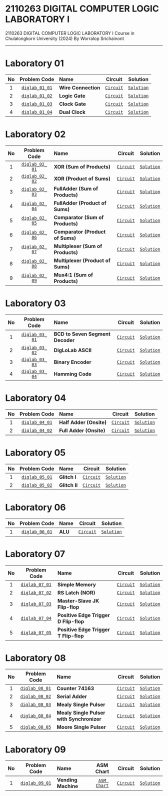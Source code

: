 # 2110263 DIGITAL COMPUTER LOGIC LABORATORY I
2110263 DIGITAL COMPUTER LOGIC LABORATORY I Course in Chulalongkorn University (2024) By Worralop Srichainont

---

# Laboratory 01
| No | Problem Code | Name | Circuit | Solution |
| :---: | :---: | :--- | :---: | :---: |
| 1 | [`diglab_​01_​01`](https://drive.google.com/file/d/1Gn-hov5iGPHokrjBNkY5xGgCXVn0SdoW/view?usp=drive_link) | **Wire Connection** | [`Circuit`](https://github.com/reisenx/2110263-DIG-LOGIC-LAB-I/blob/main/Lab%2001/diglab_01_01/diglab_01_01.dig) | [`Solution`](https://github.com/reisenx/2110263-DIG-LOGIC-LAB-I/blob/main/Lab%2001/diglab_01_01/diglab_01_01_sol.md) |
| 2 | [`diglab_​01_​02`](https://drive.google.com/file/d/1ECKTJ3_2rWUxxlB6zigvz5GRagNEbqDO/view?usp=drive_link) | **Logic Gate** | [`Circuit`](https://github.com/reisenx/2110263-DIG-LOGIC-LAB-I/blob/main/Lab%2001/diglab_01_02/diglab_01_02.dig) | [`Solution`](https://github.com/reisenx/2110263-DIG-LOGIC-LAB-I/blob/main/Lab%2001/diglab_01_02/diglab_01_02_sol.md) |
| 3 | [`diglab_​01_​03`](https://drive.google.com/file/d/10cgeXQqJvZJO_8lcn8iLhOKXUANPU1IW/view?usp=drive_link) | **Clock Gate** | [`Circuit`](https://github.com/reisenx/2110263-DIG-LOGIC-LAB-I/blob/main/Lab%2001/diglab_01_03/diglab_01_03.dig) | [`Solution`](https://github.com/reisenx/2110263-DIG-LOGIC-LAB-I/blob/main/Lab%2001/diglab_01_03/diglab_01_03_sol.md) |
| 4 | [`diglab_​01_​04`](https://drive.google.com/file/d/1udbvVFgOMJW1BoB1krBcbFyXEP_90eTK/view?usp=drive_link) | **Dual Clock** | [`Circuit`](https://github.com/reisenx/2110263-DIG-LOGIC-LAB-I/blob/main/Lab%2001/diglab_01_04/diglab_01_04.dig) | [`Solution`](https://github.com/reisenx/2110263-DIG-LOGIC-LAB-I/blob/main/Lab%2001/diglab_01_04/diglab_01_04_sol.md) |

# Laboratory 02
| No | Problem Code | Name | Circuit | Solution |
| :---: | :---: | :--- | :---: | :---: |
| 1 | [`diglab_​02_​01`](https://drive.google.com/file/d/1X58ZSczfBssWzQGDQZVs-rJgAqAgLOG5/view?usp=drive_link) | **XOR (Sum of Products)** | [`Circuit`](https://github.com/reisenx/2110263-DIG-LOGIC-LAB-I/blob/main/Lab%2002/diglab_02_01/diglab_02_01.dig) | [`Solution`](https://github.com/reisenx/2110263-DIG-LOGIC-LAB-I/blob/main/Lab%2002/diglab_02_01/diglab_02_01_sol.md) |
| 2 | [`diglab_​02_​02`](https://drive.google.com/file/d/12nkSeHxiNem1i3mO-BABmvpC8ueVb1ZY/view?usp=drive_link) | **XOR (Product of Sums)** | [`Circuit`](https://github.com/reisenx/2110263-DIG-LOGIC-LAB-I/blob/main/Lab%2002/diglab_02_02/diglab_02_02.dig) | [`Solution`](https://github.com/reisenx/2110263-DIG-LOGIC-LAB-I/blob/main/Lab%2002/diglab_02_02/diglab_02_02_sol.md) |
| 3 | [`diglab_​02_​03`](https://drive.google.com/file/d/1W0zyqn9E_a2-WQ19l-L3xpcZyvcE8bzV/view?usp=drive_link) | **FullAdder (Sum of Products)** | [`Circuit`](https://github.com/reisenx/2110263-DIG-LOGIC-LAB-I/blob/main/Lab%2002/diglab_02_03/diglab_02_03.dig) | [`Solution`](https://github.com/reisenx/2110263-DIG-LOGIC-LAB-I/blob/main/Lab%2002/diglab_02_03/diglab_02_03_sol.md) |
| 4 | [`diglab_​02_​04`](https://drive.google.com/file/d/16HCbbrqRba3GJ2d0AD0ZKvdQQFeRKjz1/view?usp=drive_link) | **FullAdder (Product of Sums)** | [`Circuit`](https://github.com/reisenx/2110263-DIG-LOGIC-LAB-I/blob/main/Lab%2002/diglab_02_04/diglab_02_04.dig) | [`Solution`](https://github.com/reisenx/2110263-DIG-LOGIC-LAB-I/blob/main/Lab%2002/diglab_02_04/diglab_02_04_sol.md) |
| 5 | [`diglab_​02_​05`](https://drive.google.com/file/d/1Sne5lBG-NsupPsBlxRyze35h4b-5ZpJw/view?usp=drive_link) | **Comparator (Sum of Products)** | [`Circuit`](https://github.com/reisenx/2110263-DIG-LOGIC-LAB-I/blob/main/Lab%2002/diglab_02_05/diglab_02_05.dig) | [`Solution`](https://github.com/reisenx/2110263-DIG-LOGIC-LAB-I/blob/main/Lab%2002/diglab_02_05/diglab_02_05_sol.md) |
| 6 | [`diglab_​02_​06`](https://drive.google.com/file/d/1fzbXE230PaqTj0PeoZD5sVsxrSNBx3O4/view?usp=drive_link) | **Comparator (Product of Sums)** | [`Circuit`](https://github.com/reisenx/2110263-DIG-LOGIC-LAB-I/blob/main/Lab%2002/diglab_02_06/diglab_02_06.dig) | [`Solution`](https://github.com/reisenx/2110263-DIG-LOGIC-LAB-I/blob/main/Lab%2002/diglab_02_06/diglab_02_06_sol.md) |
| 7 | [`diglab_​02_​07`](https://drive.google.com/file/d/1hbqErgX2DjF8mVMXwD9yQRe7qE2FMo8i/view?usp=drive_link) | **Multiplexer (Sum of Products)** | [`Circuit`](https://github.com/reisenx/2110263-DIG-LOGIC-LAB-I/blob/main/Lab%2002/diglab_02_07/diglab_02_07.dig) | [`Solution`](https://github.com/reisenx/2110263-DIG-LOGIC-LAB-I/blob/main/Lab%2002/diglab_02_07/diglab_02_07_sol.md) |
| 8 | [`diglab_​02_​08`](https://drive.google.com/file/d/1cgN1CoPt-9dDRTEL3GCghg49iHBdRUZr/view?usp=drive_link) | **Multiplexer (Product of Sums)** | [`Circuit`](https://github.com/reisenx/2110263-DIG-LOGIC-LAB-I/blob/main/Lab%2002/diglab_02_08/diglab_02_08.dig) | [`Solution`](https://github.com/reisenx/2110263-DIG-LOGIC-LAB-I/blob/main/Lab%2002/diglab_02_08/diglab_02_08_sol.md) |
| 9 | [`diglab_​02_​09`](https://drive.google.com/file/d/1ngDn0xtNYtUdcPsC_CHHoyIEIOocsJhk/view?usp=drive_link) | **Mux4:1 (Sum of Products)** | [`Circuit`](https://github.com/reisenx/2110263-DIG-LOGIC-LAB-I/blob/main/Lab%2002/diglab_02_09/diglab_02_09.dig) | [`Solution`](https://github.com/reisenx/2110263-DIG-LOGIC-LAB-I/blob/main/Lab%2002/diglab_02_09/diglab_02_09_sol.md) |

# Laboratory 03
| No | Problem Code | Name | Circuit | Solution |
| :---: | :---: | :--- | :---: | :---: |
| 1 | [`diglab_​03_​01`](https://drive.google.com/file/d/1RNgGcbrlr_2TEe9lUSFqrZRoutLsefec/view?usp=drive_link) | **BCD to Seven Segment Decoder** | [`Circuit`](https://github.com/reisenx/2110263-DIG-LOGIC-LAB-I/blob/main/Lab%2003/diglab_03_01/diglab_03_01.dig) | [`Solution`](https://github.com/reisenx/2110263-DIG-LOGIC-LAB-I/blob/main/Lab%2003/diglab_03_01/diglab_03_01_sol.md) |
| 2 | [`diglab_​03_​02`](https://drive.google.com/file/d/1BbsC5Ryw0RFujVEcTSQpyouxt5kUDM7x/view?usp=drive_link) | **DigLoLab ASCII** | [`Circuit`](https://github.com/reisenx/2110263-DIG-LOGIC-LAB-I/blob/main/Lab%2003/diglab_03_02/diglab_03_02.dig) | [`Solution`](https://github.com/reisenx/2110263-DIG-LOGIC-LAB-I/blob/main/Lab%2003/diglab_03_02/diglab_03_02_sol.md) |
| 3 | [`diglab_​03_​03`](https://drive.google.com/file/d/1PdtybBFUd54dPD3jE8pDVD9fWMSMbsdZ/view?usp=drive_link) | **Binary Encoder** | [`Circuit`](https://github.com/reisenx/2110263-DIG-LOGIC-LAB-I/blob/main/Lab%2003/diglab_03_03/diglab_03_03.dig) | [`Solution`](https://github.com/reisenx/2110263-DIG-LOGIC-LAB-I/blob/main/Lab%2003/diglab_03_03/diglab_03_03_sol.md) |
| 4 | [`diglab_​03_​04`](https://drive.google.com/file/d/1KsU_OyQdPX_kcYIvL20WfOx6rToq5-o-/view?usp=drive_link) | **Hamming Code** | [`Circuit`](https://github.com/reisenx/2110263-DIG-LOGIC-LAB-I/blob/main/Lab%2003/diglab_03_04/diglab_03_04.dig) | [`Solution`](https://github.com/reisenx/2110263-DIG-LOGIC-LAB-I/blob/main/Lab%2003/diglab_03_04/diglab_03_04_sol.md) |

# Laboratory 04
| No | Problem Code | Name | Circuit | Solution |
| :---: | :---: | :--- | :---: | :---: |
| 1 | [`diglab_04_01`](https://drive.google.com/file/d/1cWwg5P7O8KAnXi60t8aw2gi7A2KyzH53/view?usp=drive_link) | **Half Adder (Onsite)** | [`Circuit`](https://github.com/reisenx/2110263-DIG-LOGIC-LAB-I/blob/main/Lab%2004/diglab_04_01/Half_Adder_7400.dig) | [`Solution`](https://github.com/reisenx/2110263-DIG-LOGIC-LAB-I/blob/main/Lab%2004/diglab_04_01/diglab_04_01_sol.md) |
| 2 | [`diglab_04_02`](https://drive.google.com/file/d/1cWwg5P7O8KAnXi60t8aw2gi7A2KyzH53/view?usp=drive_link) | **Full Adder (Onsite)** | [`Circuit`](https://github.com/reisenx/2110263-DIG-LOGIC-LAB-I/blob/main/Lab%2004/diglab_04_02/Full_Adder_7400.dig) | [`Solution`](https://github.com/reisenx/2110263-DIG-LOGIC-LAB-I/blob/main/Lab%2004/diglab_04_02/diglab_04_02_sol.md) |

# Laboratory 05
| No | Problem Code | Name | Circuit | Solution |
| :---: | :---: | :--- | :---: | :---: |
| 1 | [`diglab_05_01`](https://drive.google.com/file/d/1-pgU_dNTRe6GDTKPcwK-nZ2icEwXbQET/view?usp=drive_link) | **Glitch I** | [`Circuit`](https://github.com/reisenx/2110263-DIG-LOGIC-LAB-I/blob/main/Lab%2005/diglab_05_01/diglab_05_01.dig) | [`Solution`](https://github.com/reisenx/2110263-DIG-LOGIC-LAB-I/blob/main/Lab%2005/diglab_05_01/diglab_05_01_sol.md) |
| 2 | [`diglab_05_02`](https://drive.google.com/file/d/1rwpKxKqkvpPQrHwt-uyCA7oQgyZU3fYO/view?usp=drive_link) | **Glitch II** | [`Circuit`](https://github.com/reisenx/2110263-DIG-LOGIC-LAB-I/blob/main/Lab%2005/diglab_05_02/diglab_05_02.dig) | [`Solution`](https://github.com/reisenx/2110263-DIG-LOGIC-LAB-I/blob/main/Lab%2005/diglab_05_02/diglab_05_02_sol.md) |

# Laboratory 06
| No | Problem Code | Name | Circuit | Solution |
| :---: | :---: | :--- | :---: | :---: |
| 1 | [`diglab_06_01`](https://drive.google.com/file/d/1wdO0rKlXc6ZgF-pjNcouAHFiz2i_ggcQ/view?usp=drive_link) | **ALU** | [`Circuit`](https://github.com/reisenx/2110263-DIG-LOGIC-LAB-I/blob/main/Lab%2006/diglab_06_01/diglab_06_01.dig) | [`Solution`](https://github.com/reisenx/2110263-DIG-LOGIC-LAB-I/blob/main/Lab%2006/diglab_06_01/diglab_06_01_sol.md) |

# Laboratory 07
| No | Problem Code | Name | Circuit | Solution |
| :---: | :---: | :--- | :---: | :---: |
| 1 | [`diglab_07_01`](https://drive.google.com/file/d/1NrgipxT8azCAr3fIpAGgJQ7WSB5bVbyB/view?usp=drive_link) | **Simple Memory** | [`Circuit`](https://github.com/reisenx/2110263-DIG-LOGIC-LAB-I/blob/main/Lab%2007/diglab_07_01/diglab_07_01.dig) | [`Solution`](https://github.com/reisenx/2110263-DIG-LOGIC-LAB-I/blob/main/Lab%2007/diglab_07_01/diglab_07_01_sol.md) |
| 2 | [`diglab_07_02`](https://drive.google.com/file/d/1cgVfOFPNx1t4308w4uD0ok9ajf8SxC4S/view?usp=drive_link) | **RS Latch (NOR)** | [`Circuit`](https://github.com/reisenx/2110263-DIG-LOGIC-LAB-I/blob/main/Lab%2007/diglab_07_02/diglab_07_02.dig) | [`Solution`](https://github.com/reisenx/2110263-DIG-LOGIC-LAB-I/blob/main/Lab%2007/diglab_07_02/diglab_07_02_sol.md) |
| 3 | [`diglab_07_03`](https://drive.google.com/file/d/1Vu4y7l2ZnqPItOq-FGoYFCJG_-sVJYZJ/view?usp=drive_link) | **Master-Slave JK Flip-flop** | [`Circuit`](https://github.com/reisenx/2110263-DIG-LOGIC-LAB-I/blob/main/Lab%2007/diglab_07_03/diglab_07_03.dig) | [`Solution`](https://github.com/reisenx/2110263-DIG-LOGIC-LAB-I/blob/main/Lab%2007/diglab_07_03/diglab_07_03_sol.md) |
| 4 | [`diglab_07_04`](https://drive.google.com/file/d/1fX9sh0kI4kq14EfsHhKPfV-efYWBSNvt/view?usp=drive_link) | **Positive Edge Trigger D Flip-flop** | [`Circuit`](https://github.com/reisenx/2110263-DIG-LOGIC-LAB-I/blob/main/Lab%2007/diglab_07_04/diglab_07_04.dig) | [`Solution`](https://github.com/reisenx/2110263-DIG-LOGIC-LAB-I/blob/main/Lab%2007/diglab_07_04/diglab_07_04_sol.md) |
| 5 | [`diglab_07_05`](https://drive.google.com/file/d/1YXfXM0vEzCiRPlkg4yF5HIltvlN77-V3/view?usp=drive_link) | **Positive Edge Trigger T Flip-flop** | [`Circuit`](https://github.com/reisenx/2110263-DIG-LOGIC-LAB-I/blob/main/Lab%2007/diglab_07_05/diglab_07_05.dig) | [`Solution`](https://github.com/reisenx/2110263-DIG-LOGIC-LAB-I/blob/main/Lab%2007/diglab_07_05/diglab_07_05_sol.md) |

# Laboratory 08
| No | Problem Code | Name | Circuit | Solution |
| :---: | :---: | :--- | :---: | :---: |
| 1 | [`diglab_08_01`](https://drive.google.com/file/d/1-Htl6e35KW_D3sOeCGtP83ouiJdpTkGr/view?usp=drive_link) | **Counter 74163** | [`Circuit`]() | [`Solution`]() |
| 2 | [`diglab_08_02`](https://drive.google.com/file/d/1lYRzRPoFt2EDzB2NOLTPXLn_0udDn-V9/view?usp=drive_link) | **Serial Adder** | [`Circuit`]() | [`Solution`]() |
| 3 | [`diglab_08_03`](https://drive.google.com/file/d/1fxxtJ6EBOt1pud1IWCopFBBKMG1IgAq4/view?usp=drive_link) | **Mealy Single Pulser** | [`Circuit`]() | [`Solution`]() |
| 4 | [`diglab_08_04`](https://drive.google.com/file/d/18AVGglHz6wFCLuAc27jLK6epjX_P1rHt/view?usp=drive_link) | **Mealy Single Pulser with Synchronizer** | [`Circuit`]() | [`Solution`]() |
| 5 | [`diglab_08_05`](https://drive.google.com/file/d/1Xt7Xsm7_B7kqhWxjrkc16WKNJ4SE_HX7/view?usp=drive_link) | **Moore Single Pulser** | [`Circuit`]() | [`Solution`]() |

# Laboratory 09
| No | Problem Code | Name | ASM Chart | Circuit | Solution |
| :---: | :---: | :--- | :---: | :---: | :---: |
| 1 | [`diglab_09_01`](https://drive.google.com/file/d/1Zv6qg3zZf3TM6NTLDjqChGZf-FNSM2Nr/view?usp=drive_link) | **Vending Machine** | [`ASM Chart`]() | [`Circuit`]() | [`Solution`]() |
